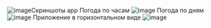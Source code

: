 ![image](https://github.com/user-attachments/assets/106b4d28-12b7-4edc-b3e8-f8e22f5867e3)Скриншоты app
Погода по часам 
![image](https://github.com/user-attachments/assets/34659255-f5fd-4be4-93f0-95994baa9676)
Погода по дням
![image](https://github.com/user-attachments/assets/827a3aaa-39d5-43de-9017-95737363e3f6)
Приложение в горизонтальном виде 
![image](https://github.com/user-attachments/assets/a64ffe48-183b-45c0-8cbb-669837256013)



